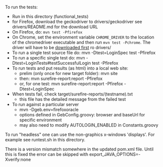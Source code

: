 To run the tests:

- Run in this directory (functional_tests)
- for Firefox, download the geckodriver to drivers/geckodriver
  see drivers/README.md for the download URL
- On Firefox, do: `mvn test -Pfirefox`
- On Chrome, set the environment variable `CHROME_DRIVER` to the location of the
  chromedriver executable and then run `mvn test -Pchrome`. The driver will have
  to be
  [downloaded first](http://chromedriver.storage.googleapis.com/index.html)
  ro drivers/
- To run a single test source file do:  mvn -Dtest=LoginSpec test -Pfirefox
- To run a specific single test do: mvn -Dtest=LoginTests#testSuccessfulLogin test -Pfirefox
- To run tests and put results (as html) into a local web site:
  - prelim (only once for new target folder): mvn site
  - then: mvn surefire-report:report -Pfirefox
  - or, for one test: mvn surefire-report:report -Pfirefox -Dtest=LoginSpec
- When tests fail, check target/surefire-reports/(testname).txt
  - this file has the detailed message from the failed test
- To run against a particular server
  - mvn -Dgeb.env=firefoxoracle
  - options defined in GebConfig.groovy: browser and baseUrl for specific environment
  - may also need to modify AUTOLOGIN_ENABLED in Constants.groovy

To run "headless" one can use the non-graphics x-windows 'displays'. 
For example see runtest.sh in this directory.

There is a version mismatch somewhere in the updated pom.xml
file. Until this is fixed the error can be skipped with
export_JAVA_OPTIONS=-Xverify:none


